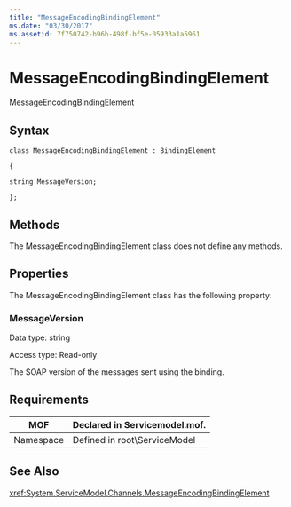 ```yaml
---
title: "MessageEncodingBindingElement"
ms.date: "03/30/2017"
ms.assetid: 7f750742-b96b-498f-bf5e-05933a1a5961
---
```

# MessageEncodingBindingElement
MessageEncodingBindingElement  
  
## Syntax  
 `class MessageEncodingBindingElement : BindingElement`  
  
 `{`  
  
 `string MessageVersion;`  
  
 `};`  
  
## Methods  
 The MessageEncodingBindingElement class does not define any methods.  
  
## Properties  
 The MessageEncodingBindingElement class has the following property:  
  
### MessageVersion  
 Data type: string  
  
 Access type: Read-only  
  
 The SOAP version of the messages sent using the binding.  
  
## Requirements  
  
|MOF|Declared in Servicemodel.mof.|  
|---------|-----------------------------------|  
|Namespace|Defined in root\ServiceModel|  
  
## See Also  
 <xref:System.ServiceModel.Channels.MessageEncodingBindingElement>
